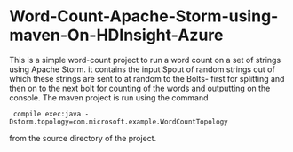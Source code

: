 # Word-Count-Apache-Storm-using-maven-On-HDInsight-Azure
This is a simple word-count project to run a word count on a set of strings using Apache Storm. it contains the input Spout of random strings out of which these strings are sent to at random to the Bolts- first for splitting and then on to the next bolt for counting of the words and outputting on the console. The maven project is run using the command 

``` compile exec:java -Dstorm.topology=com.microsoft.example.WordCountTopology```

from the source directory of the project.
